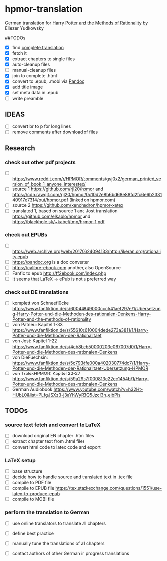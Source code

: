 # hpmor-translation
German translation for [Harry Potter and the Methods of Rationality](https://www.hpmor.com) by Eliezer Yudkowsky

##TODOs
- [x] find [complete translation](https://www.fanfiktion.de/s/60044849000ccc541aef297e/1/Ubersetzung-Harry-Potter-und-die-Methoden-des-rationalen-Denkens-Harry-Potter-and-the-methods-of-rationality)
- [x] fetch it
- [x] extract chapters to single files
- [x] auto-cleanup files
- [ ] manual-cleanup files
- [x] join to complete .html
- [x] convert to .epub, .mobi via [Pandoc](https://pandoc.org)
- [x] add title image
- [x] set meta data in .epub
- [ ] write preamble

## IDEAS
- [ ] convert br to p for long lines
- [ ] remove comments after download of files

## Research
### check out other pdf projects
- [ ] https://www.reddit.com/r/HPMOR/comments/gvj0x2/german_printed_version_of_book_1_anyone_interested/
- [ ] source 1     https://github.com/rjl20/hpmor and https://cdn.rawgit.com/rjl20/hpmor/0c10d2e8b6bd68e88fd2fc6e6b233140917e7314/out/hpmor.pdf (linked on hpmor.com)
- [ ] source 2     https://github.com/xenohedron/hpmor-xetex
- [ ] translated 1, based on source 1 and Jost translation https://github.com/elkablo/hpmor and https://blackhole.sk/~kabel/tmp/hpmor-1.pdf

### check out EPUBs
- [ ] https://web.archive.org/web/20170624094133/http://ikeran.org/rationality.epub
- [ ] https://pandoc.org is a doc converter
- [ ] https://calibre-ebook.com another, also OpenSource
- [ ] Fanfic to epub http://ff2ebook.com/index.php
- [ ] It seems that LaTeX -> ePub is not a preferred way

### check out DE translations
- [ ] komplett von Schneefl0cke https://www.fanfiktion.de/s/60044849000ccc541aef297e/1/Ubersetzung-Harry-Potter-und-die-Methoden-des-rationalen-Denkens-Harry-Potter-and-the-methods-of-rationality
- [ ] von Patneu: Kapitel 1-33 https://www.fanfiktion.de/s/55610c610004dede273a3811/1/Harry-Potter-und-die-Methoden-der-Rationalitaet
- [ ] von Jost: Kapitel 1-22   https://www.fanfiktion.de/s/4cb8beb50000203e067007d0/1/Harry-Potter-und-die-Methoden-des-rationalen-Denkens
- [ ] von DieFuechsin: https://www.fanfiktion.de/s/5c793dfe000a402030774dc7/1/Harry-Potter-und-die-Methoden-der-Rationalitaet-Ubersetzung-HPMOR
- [ ] von TralexHPMOR: Kapitel 22-27 https://www.fanfiktion.de/s/59a29b7f000813c22ec1454b/1/Harry-Potter-und-die-Methoden-des-rationalen-Denkens
- [ ] German Audiobook https://www.youtube.com/watch?v=h32Ht-HUbL0&list=PLfgJSXz3-j3aYhWyR3Q5JzcI3h_eibPls

## TODOs 
### source text fetch and convert to LaTeX
- [ ] download original EN chapter .html files
- [ ] extract chapter text from .html files
- [ ] convert html code to latex code and export 

### LaTeX setup
- [ ] base structure
- [ ] decide how to handle source and translated text in .tex file
- [ ] compile to PDF file 
- [ ] compile to EPUB file https://tex.stackexchange.com/questions/1551/use-latex-to-produce-epub 
- [ ] compile to MOBI file

### perform the translation to German
- [ ] use online translators to translate all chapters
- [ ] define best practice
- [ ] manually tune the translations of all chapters
- [ ] contact authors of other German in progress translations


